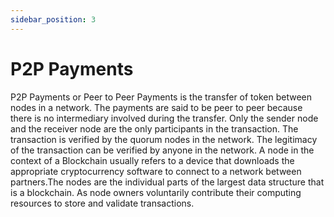 ```yaml
---
sidebar_position: 3
---
```


# P2P Payments

P2P Payments or Peer to Peer Payments is the transfer of token between nodes in a network. The payments are said to be peer to peer because there is no intermediary involved during the transfer. Only the sender node and the receiver node are the only participants in the transaction. The transaction is verified by the quorum nodes in the network. The legitimacy of the transaction can be verified by anyone in the network.
A node in the context of a Blockchain usually refers to a device that downloads the appropriate cryptocurrency software to connect to a network between partners.The nodes are the individual parts of the largest data structure that is a blockchain. As node owners voluntarily contribute their computing resources to store and validate transactions.
